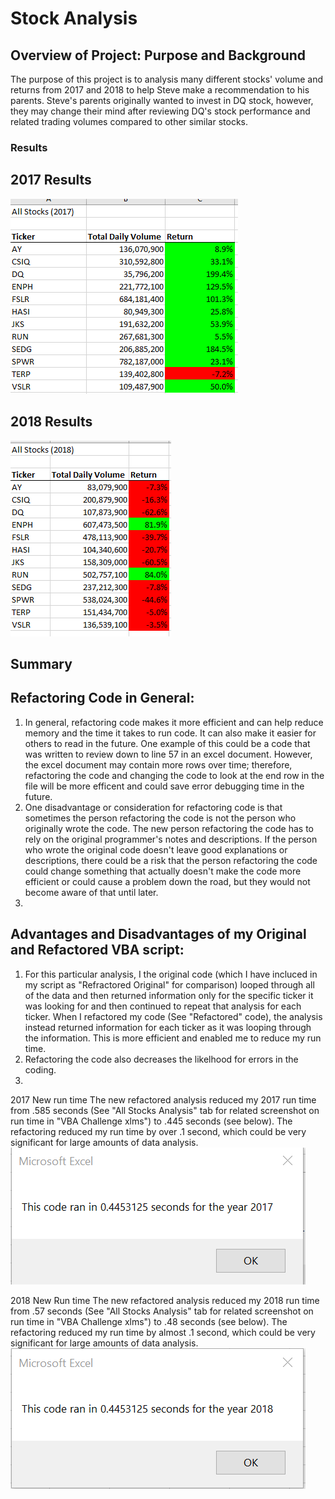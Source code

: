 # Stock Analysis

## Overview of Project: Purpose and Background
The purpose of this project is to analysis many different stocks' volume and returns from 2017 and 2018 to help Steve make a recommendation to his parents.  Steve's parents originally wanted to invest in DQ stock, however, they may change their mind after reviewing DQ's stock performance and related trading volumes compared to other similar stocks.

### Results
## 2017 Results

![image_name](https://github.com/jessicameyer23/stock-analysis/blob/main/Resources/2017%20Picture%20of%20Returns%202022-01-06%20075403.png)

## 2018 Results
![image_name](https://github.com/jessicameyer23/stock-analysis/blob/main/Resources/2018%20Picture%20of%20Returns%202022-01-06%20075516.png)


## Summary

   ## Refactoring Code in General:
1. In general, refactoring code makes it more efficient and can help reduce memory and the time it takes to run code.  It can also make it easier for others to read in the future.  One example of this could be a code that was written to review down to line 57 in an excel document.  However, the excel document may contain more rows over time; therefore, refactoring the code and changing the code to look at the end row in the file will be more efficent and could save error debugging time in the future. 
2. One disadvantage or consideration for refactoring code is that sometimes the person refactoring the code is not the person who originally wrote the code.  The new person refactoring the code has to rely on the original programmer's notes and descriptions. If the person who wrote the original code doesn't leave good explanations or descriptions, there could be a risk that the person refactoring the code could change something that actually doesn't make the code more efficient or could cause a problem down the road, but they would not become aware of that until later.
3.
  ## Advantages and Disadvantages of my Original and Refactored VBA script:
1.  For this particular analysis, I the original code (which I have incluced in my script as "Refractored Original" for comparison) looped through all of the data and then returned information only for the specific ticker it was looking for and then continued to repeat that analysis for each ticker.  When I refactored my code (See "Refactored" code), the analysis instead returned information for each ticker as it was looping through the information.  This is more efficient and enabled me to reduce my run time.
2.  Refactoring the code also decreases the likelhood for errors in the coding.  
3.
2017 New run time
The new refactored analysis reduced my 2017 run time from .585 seconds (See "All Stocks Analysis" tab for related screenshot on run time in "VBA Challenge xlms") to .445 seconds (see below).  The refactoring reduced my run time by over .1 second, which could be very significant for large amounts of data analysis.
![image_name](https://github.com/jessicameyer23/stock-analysis/blob/main/Resources/2017%202022-01-05%20173432.png)


2018 New Run time
The new refactored analysis reduced my 2018 run time from .57 seconds (See "All Stocks Analysis" tab for related screenshot on run time in "VBA Challenge xlms") to .48 seconds (see below).  The refactoring reduced my run time by almost .1 second, which could be very significant for large amounts of data analysis.
![image_name](https://github.com/jessicameyer23/stock-analysis/blob/main/Resources/2018%202022-01-05%20173305.png)
